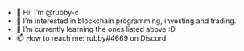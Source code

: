- 👋 Hi, I’m @rubby-c
- 👀 I’m interested in blockchain programming, investing and trading.
- 🌱 I’m currently learning the ones listed above :D
- 📫 How to reach me: rubby#4669 on Discord

<!---
rubby-c/rubby-c is a ✨ special ✨ repository because its `README.md` (this file) appears on your GitHub profile.
You can click the Preview link to take a look at your changes.
--->
